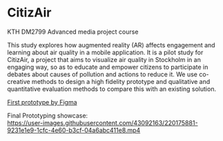 # CitizAir
KTH DM2799 Advanced media project course

This study explores how augmented reality (AR) affects engagement and learning about air quality in a mobile application. It is a pilot study for CitizAir, a project that aims to visualize air quality in Stockholm in an engaging way, so as to educate and empower citizens to participate in debates about causes of pollution and actions to reduce it. We use co-creative methods to design a high fidelity prototype and qualitative and quantitative evaluation methods to compare this with an existing solution. 

[First prototype by Figma](https://www.figma.com/file/yE8zL0NOIwTWJptH1lQtZU/AR-prototype?node-id=0%3A1&t=PaUSInIyLGcJQPEn-1)
     
Final Prototyping showcase:   
https://user-images.githubusercontent.com/43092163/220175881-9231e1e9-1cfc-4e60-b3cf-04a6abc411e8.mp4

